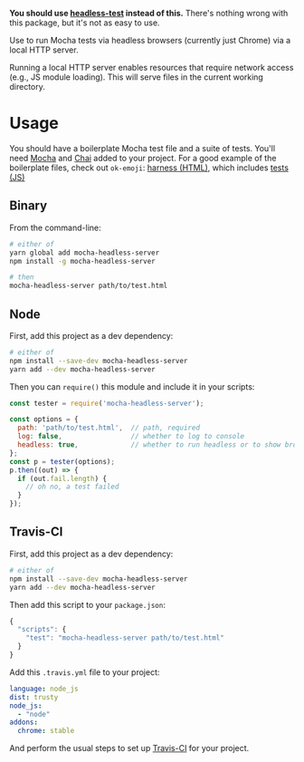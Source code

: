 **You should use [headless-test](https://github.com/samthor/headless-test) instead of this.**
There's nothing wrong with this package, but it's not as easy to use.

Use to run Mocha tests via headless browsers (currently just Chrome) via a local HTTP server.

Running a local HTTP server enables resources that require network access (e.g., JS module loading).
This will serve files in the current working directory.

# Usage

You should have a boilerplate Mocha test file and a suite of tests.
You'll need [Mocha](http://npmjs.com/package/mocha) and [Chai](http://npmjs.com/package/chai) added to your project.
For a good example of the boilerplate files, check out `ok-emoji`: [harness (HTML)](https://github.com/samthor/ok-emoji/blob/master/test.html), which includes [tests (JS)](https://github.com/samthor/ok-emoji/blob/master/suite.js)

## Binary

From the command-line:

```bash
# either of
yarn global add mocha-headless-server
npm install -g mocha-headless-server

# then
mocha-headless-server path/to/test.html
```

## Node

First, add this project as a dev dependency:

```bash
# either of
npm install --save-dev mocha-headless-server
yarn add --dev mocha-headless-server
```

Then you can `require()` this module and include it in your scripts:

```js
const tester = require('mocha-headless-server');

const options = {
  path: 'path/to/test.html',  // path, required
  log: false,                 // whether to log to console
  headless: true,             // whether to run headless or to show browser
};
const p = tester(options);
p.then((out) => {
  if (out.fail.length) {
    // oh no, a test failed
  }
});
```

## Travis-CI

First, add this project as a dev dependency:

```bash
# either of
npm install --save-dev mocha-headless-server
yarn add --dev mocha-headless-server
```

Then add this script to your `package.json`:

```js
{
  "scripts": {
    "test": "mocha-headless-server path/to/test.html"
  }
}
```

Add this `.travis.yml` file to your project:

```yaml
language: node_js
dist: trusty
node_js:
  - "node"
addons:
  chrome: stable
```

And perform the usual steps to set up [Travis-CI](https://travis-ci.org/) for your project.
